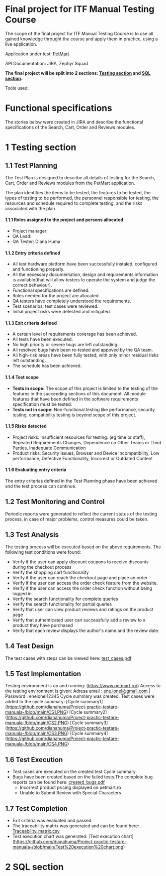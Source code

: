 # Final project for ITF Manual Testing Course

The scope of the final project for ITF Manual Testing Course is to use all gained knowledge throught the course and apply them in practice, using a live application. 

Application under test: [PetMart](https://www.petmart.ro/)

API Documentation: JIRA, Zephyr Squad

**The final project will be split into 2 sections: [Testing section](https://github.com/dianahuma/Proiect-practic-testare-manuala-/edit/main/README.md#1-testing-section) and [SQL section](https://github.com/dianahuma/Proiect-practic-testare-manuala-/edit/main/README.md#2-sql-section).**

Tools used:

# Functional specifications

The stories below were created in JIRA and describe the functional specifications of the Search, Cart, Order and Reviews modules.


# 1 Testing section

## 1.1 Test Planning

The Test Plan is designed to describe all details of testing for the Search, Cart, Order and Reviews modules from the PetMart application. 

The plan identifies the items to be tested, the features to be tested, the types of testing to be performed, the personnel responsible for testing, the resources and schedule required to complete testing, and the risks associated with the plan

#### 1.1.1 Roles assigned to the project and persons allocated
* Project manager:
* QA Lead:
* QA Tester: Diana Huma 

#### 1.1.2 Entry criteria defined
* All test hardware platform have been successfully instaled, configured and functioning properly.
* All the necessary documentation, design and requirements information is available(that will allow testers to operate the system and judge the correct behaviour).
* Functional specifications are defined.
* Roles needed for the project are allocated.
* QA testers have completely understood the requirements.
* Test scenarios, test cases were reviewed.
* Initial project risks were detected and mitigated.

#### 1.1.3 Exit criteria defined
* A certain level of requirements coverage has been achieved.
* All tests have been executed.
* No high priority or severe bugs are left outstanding.
* All resolved bugs have been re-tested and appoved by the QA team.
* All high-risk areas have been fully tested, with only minor residual risks left outstanding.
* The schedule has been achieved.
#### 1.1.4 Test scope

* __Tests in scope:__ The scope of this project is limited to the testing of the features in the succeeding sections of this document. All module features that have been defined in the software requirements specification must be tested.
* __Tests not in scope:__ Non-functional testing like performance, security testing, compatibility testing is beyond scope of this project.

#### 1.1.5 Risks detected

* Project risks: Insufficient resources for testing: (eg time or staff), Repeated Requirements Changes, Dependence on Other Teams or Third Parties, Inadequate Communication 
* Product risks: Security Issues, Browser and Device Incompatibility, Low performance, Defective Functionality, Incorrect or Outdated Content

#### 1.1.6 Evaluating entry criteria

The entry criterias defined in the Test Planning phase have been achieved and the test process can continue. 

## 1.2 Test Monitoring and Control

Periodic reports were generated to reflect the current status of the testing process, in case of major problems, control measures could be taken.

## 1.3 Test Analysis

The testing process will be executed based on the above requirements. The following test conditions were found:
 * Verify if the user can apply discount coupons to receive discounts during the checkout process
 * Verify the shopping cart functionality
 * Verify if the user can reach the checkout page and place an order
 * Verify if the user can access the order check feature from the website.
 * Verify if the user can access the order check function without being logged in
 * Verify the search functionality for complete queries
 * Verify the search functionality for partial queries
 * Verify that user can view product reviews and ratings on the product page
 * Verify that authenticated user can successfully add a review to a product they have purchased
 * Verify that each review displays the author's name and the review date.

## 1.4 Test Design

The test cases with steps can be viewed here: [test_cases.pdf](https://github.com/dianahuma/Proiect-practic-testare-manuala-/blob/main/test%20cases.pdf)

## 1.5 Test Implementation

Testing environment is up and running: (https://www.petmart.ro/)
Access to the testing environment is given: Adresa email : ene.ionel@gmail.com  | Password : eneionel12345
Cycle summary was created.
Test cases were added to the cycle summary: 
[Cycle summary1] (https://github.com/dianahuma/Proiect-practic-testare-manuala-/blob/main/CS1.PNG)
[Cycle summary2] (https://github.com/dianahuma/Proiect-practic-testare-manuala-/blob/main/CS2.PNG)
[Cycle summary3] (https://github.com/dianahuma/Proiect-practic-testare-manuala-/blob/main/CS3.PNG)
[Cycle summary4] (https://github.com/dianahuma/Proiect-practic-testare-manuala-/blob/main/CS4.PNG)


## 1.6 Test Execution

* Test cases are executed on the created test Cycle summary.
* Bugs have been created based on the failed tests.The complete bug reports can be found here: [created_bugs.pdf](https://github.com/dianahuma/Proiect-practic-testare-manuala-/blob/main/Bugsreport.pdf)
    *   Incorrect product pricing displayed on petmart.ro
    *   Unable to Submit Review with Special Characters


## 1.7 Test Completion

* Exit criteria was evaluated and passed
* The traceability matrix was generated and can be found here: [Traceability_matrix.csv](https://github.com/dianahuma/Proiect-practic-testare-manuala-/blob/main/Forward%20Traceability_22_9_2023%20(2).csv)
* Test execution chart was generated: [Test execution chart] (https://github.com/dianahuma/Proiect-practic-testare-manuala-/blob/main/Test%20execution%20chart.png)

# 2 SQL section
